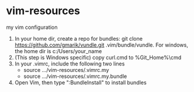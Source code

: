 vim-resources
=============

my vim configuration

1. In your home dir, create a repo for bundles: git clone https://github.com/gmarik/vundle.git .vim/bundle/vundle. For windows, the home dir is c:/Users/your\_name
1. (This step is Windows specific) copy curl.cmd to %Git\_Home%\cmd
1. In your .vimrc, include the following two lines
   - source .../vim-resources/.vimrc.my
   - source .../vim-resources/.vimrc.my.bundle
1. Open Vim, then type ":BundleInstall" to install bundles
